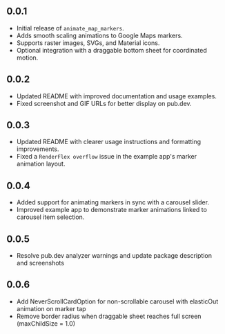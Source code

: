 ## 0.0.1

- Initial release of `animate_map_markers`.
- Adds smooth scaling animations to Google Maps markers.
- Supports raster images, SVGs, and Material icons.
- Optional integration with a draggable bottom sheet for coordinated motion.

## 0.0.2

- Updated README with improved documentation and usage examples.
- Fixed screenshot and GIF URLs for better display on pub.dev.

## 0.0.3

- Updated README with clearer usage instructions and formatting improvements.
- Fixed a `RenderFlex overflow` issue in the example app's marker animation layout.

## 0.0.4

- Added support for animating markers in sync with a carousel slider.
- Improved example app to demonstrate marker animations linked to carousel item selection.

## 0.0.5

- Resolve pub.dev analyzer warnings and update package description and screenshots

## 0.0.6

- Add NeverScrollCardOption for non-scrollable carousel with elasticOut animation on marker tap
- Remove border radius when draggable sheet reaches full screen (maxChildSize = 1.0)
